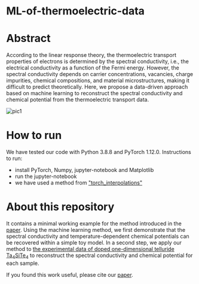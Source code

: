 # ML-of-thermoelectric-data

# Abstract
According to the linear response theory, the thermoelectric transport properties of electrons is determined by the spectral conductivity, i.e., the electrical conductivity as a function of the Fermi energy.
However, the spectral conductivity depends on carrier concentrations, vacancies, charge impurities, chemical compositions, and material microstructures, making it difficult to predict theoretically. 
Here, we propose a data-driven approach based on machine learning to reconstruct the spectral conductivity and chemical potential from the thermoelectric transport data. 

![pic1](https://user-images.githubusercontent.com/24930817/189618242-fd3e3fc9-00c3-4e7c-95cc-16a3e52d76ea.png)

# How to run
We have tested our code with Python 3.8.8 and PyTorch 1.12.0. Instructions to run:
- install PyTorch, Numpy, jupyter-notebook and Matplotlib
- run the jupyter-notebook 
- we have used a method from ["torch_interpolations"](https://github.com/sbarratt/torch_interpolations)

# About this repository
It contains a minimal working example for the method introduced in the [paper](https://arxiv.org/abs/2206.01100). 
Using the machine learning method, we first demonstrate that the spectral conductivity and temperature-dependent chemical potentials can be recovered within a simple toy model. In a second step, we apply our method to [the experimental data of doped one-dimensional telluride Ta$_4$SiTe$_4$](https://aip.scitation.org/doi/10.1063/1.4982623) to reconstruct the spectral conductivity and chemical potential for each sample. 

If you found this work useful, please cite our [paper](https://arxiv.org/abs/2206.01100).



